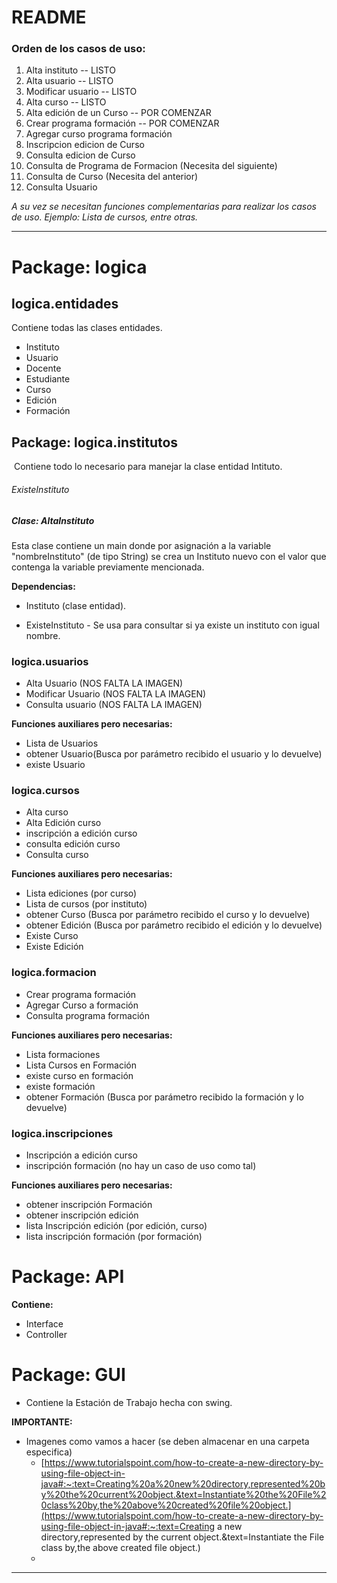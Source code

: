 # README

### Orden de los casos de uso:

1.  Alta instituto -- LISTO
2.  Alta usuario -- LISTO
3.  Modificar usuario -- LISTO
4.  Alta curso -- LISTO
5.  Alta edición de un Curso -- POR COMENZAR
6.  Crear programa formación -- POR COMENZAR
7.  Agregar curso programa formación
8.  Inscripcion edicion de Curso
9.  Consulta edicion de Curso
10.  Consulta de Programa de Formacion (Necesita del siguiente)
11.  Consulta de Curso (Necesita del anterior)
12.  Consulta Usuario

*A su vez se necesitan funciones complementarias para realizar los casos de uso. Ejemplo: Lista de cursos, entre otras.*

---

# Package: logica

## logica.entidades

Contiene todas las clases entidades.

*   Instituto
*   Usuario
*   Docente
*   Estudiante
*   Curso
*   Edición
*   Formación

## Package: logica.institutos

​	Contiene todo lo necesario para  manejar la clase entidad Intituto.

###### ExisteInstituto



##### Clase: AltaInstituto

Esta clase contiene un main donde por asignación a la variable "nombreInstituto" (de tipo String) se crea un Instituto nuevo con el valor que contenga la variable previamente mencionada. 

**Dependencias:**

*   Instituto (clase entidad).

*   ExisteInstituto - Se usa para consultar si ya existe un instituto con igual nombre.







### logica.usuarios

*   Alta Usuario (NOS FALTA LA IMAGEN)
*   Modificar Usuario (NOS FALTA LA IMAGEN)
*   Consulta usuario (NOS FALTA LA IMAGEN)

**Funciones auxiliares pero necesarias:**

*   Lista de Usuarios
*   obtener Usuario(Busca por parámetro recibido el usuario y lo devuelve)
*   existe Usuario

### logica.cursos

*   Alta curso
*   Alta Edición curso
*   inscripción a edición curso
*   consulta edición curso
*   Consulta curso

**Funciones auxiliares pero necesarias:**

*   Lista ediciones (por curso)
*   Lista de cursos (por instituto)
*   obtener Curso (Busca por parámetro recibido el curso y lo devuelve)
*   obtener Edición (Busca por parámetro recibido el edición y lo devuelve)
*   Existe Curso
*   Existe Edición

### logica.formacion

*   Crear programa formación
*   Agregar Curso a formación
*   Consulta programa formación

**Funciones auxiliares pero necesarias:**

*   Lista formaciones
*   Lista Cursos en Formación
*   existe curso en formación
*   existe formación
*   obtener Formación  (Busca por parámetro recibido la formación y lo devuelve)

### logica.inscripciones

*   Inscripción a edición curso
*   inscripción formación (no hay un caso de uso como tal)

**Funciones auxiliares pero necesarias:**

*   obtener inscripción Formación
*   obtener inscripción edición
*   lista Inscripción edición (por edición, curso)
*   lista inscripción formación (por formación)

# Package: API

**Contiene:**

*   Interface
*   Controller

# Package: GUI

*   Contiene la Estación de Trabajo hecha con swing.

**IMPORTANTE:**

*   Imagenes como vamos a hacer (se deben almacenar en una carpeta especifica)	
    *   [https://www.tutorialspoint.com/how-to-create-a-new-directory-by-using-file-object-in-java#:~:text=Creating%20a%20new%20directory,represented%20by%20the%20current%20object.&text=Instantiate%20the%20File%20class%20by,the%20above%20created%20file%20object.](https://www.tutorialspoint.com/how-to-create-a-new-directory-by-using-file-object-in-java#:~:text=Creating a new directory,represented by the current object.&text=Instantiate the File class by,the above created file object.)
    *   

---